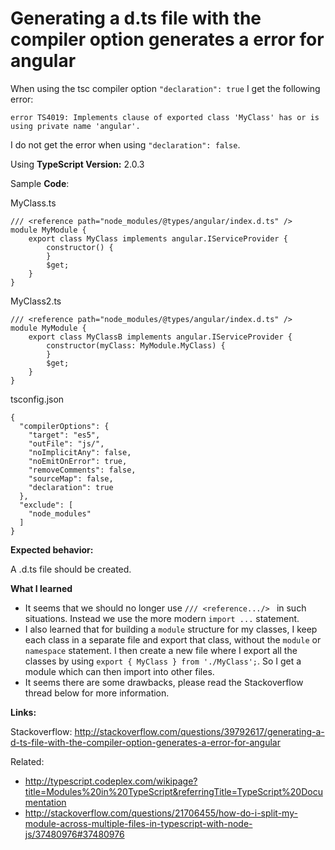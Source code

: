 ﻿# Generating a d.ts file with the compiler option generates a error for angular

When using the tsc compiler option `"declaration": true` I get the following error:

`error TS4019: Implements clause of exported class 'MyClass' has or is using private name 'angular'.`

I do not get the error when using `"declaration": false`.

Using **TypeScript Version:**  2.0.3

Sample **Code**:

MyClass.ts

    /// <reference path="node_modules/@types/angular/index.d.ts" />
    module MyModule {
        export class MyClass implements angular.IServiceProvider {
            constructor() {
            }
            $get;
        }
    }

MyClass2.ts

    /// <reference path="node_modules/@types/angular/index.d.ts" />
    module MyModule {
        export class MyClassB implements angular.IServiceProvider {
            constructor(myClass: MyModule.MyClass) {
            }
            $get;
        }
    }

tsconfig.json

    {
      "compilerOptions": {
        "target": "es5",
        "outFile": "js/",
        "noImplicitAny": false,
        "noEmitOnError": true,
        "removeComments": false,
        "sourceMap": false,
        "declaration": true
      },
      "exclude": [
        "node_modules"
      ]
    }

**Expected behavior:**

A .d.ts file should be created.

**What I learned**

- It seems that we should no longer use `/// <reference.../> ` in such situations. Instead we use the more modern `import ...` statement.
- I also learned that for building a `module` structure for my classes, I keep each class in a separate file and export that class, without the `module` or `namespace` statement.
  I then create a new file where I export all the classes by using `export { MyClass } from './MyClass';`.
  So I get a module which can then import into other files.
- It seems there are some drawbacks, please read the Stackoverflow thread below for more information.

**Links:**

Stackoverflow: <http://stackoverflow.com/questions/39792617/generating-a-d-ts-file-with-the-compiler-option-generates-a-error-for-angular>

Related:
- http://typescript.codeplex.com/wikipage?title=Modules%20in%20TypeScript&referringTitle=TypeScript%20Documentation
- http://stackoverflow.com/questions/21706455/how-do-i-split-my-module-across-multiple-files-in-typescript-with-node-js/37480976#37480976
 